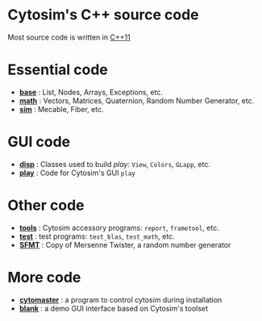 # Cytosim's C++ source code

Most source code is written in [C++11](https://en.wikipedia.org/wiki/C++11)

# Essential code

- [**base**](base) : List, Nodes, Arrays, Exceptions, etc.
- [**math**](math) : Vectors, Matrices, Quaternion, Random Number Generator, etc.
- [**sim**](sim) : Mecable, Fiber, etc.

# GUI code

- [**disp**](disp) : Classes used to build *play*: `View`, `Colors`, `GLapp`, etc.
- [**play**](play) : Code for Cytosim's GUI `play`

# Other code

- [**tools**](tools) : Cytosim accessory programs: `report`, `frametool`, etc.
- [**test**](test) : test programs: `test_blas`, `test_math`, etc.
- [**SFMT**](SFMT) : Copy of Mersenne Twister, a random number generator

# More code

- [**cytomaster**](misc/cytomaster) : a program to control cytosim during installation
- [**blank**](misc/blank) : a demo GUI interface based on Cytosim's toolset
